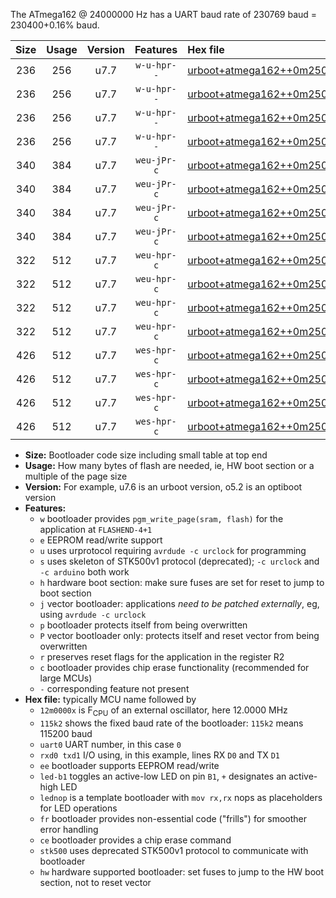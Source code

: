 The ATmega162 @ 24000000 Hz has a UART baud rate of 230769 baud = 230400+0.16% baud.

|Size|Usage|Version|Features|Hex file|
|:-:|:-:|:-:|:-:|:--|
|236|256|u7.7|`w-u-hpr--`|[urboot+atmega162++0m2500x++++2k4_uart0_rxd0_txd1_led+b0_fr_hw.hex](https://raw.githubusercontent.com/stefanrueger/urboot.hex/main/mcus/atmega162/external_oscillator/fcpu++0m2500_Hz/br++++2k4_bps/urboot+atmega162++0m2500x++++2k4_uart0_rxd0_txd1_led+b0_fr_hw.hex)|
|236|256|u7.7|`w-u-hpr--`|[urboot+atmega162++0m2500x++++2k4_uart0_rxd0_txd1_lednop_fr_hw.hex](https://raw.githubusercontent.com/stefanrueger/urboot.hex/main/mcus/atmega162/external_oscillator/fcpu++0m2500_Hz/br++++2k4_bps/urboot+atmega162++0m2500x++++2k4_uart0_rxd0_txd1_lednop_fr_hw.hex)|
|236|256|u7.7|`w-u-hpr--`|[urboot+atmega162++0m2500x++++2k4_uart1_rxb2_txb3_led+b0_fr_hw.hex](https://raw.githubusercontent.com/stefanrueger/urboot.hex/main/mcus/atmega162/external_oscillator/fcpu++0m2500_Hz/br++++2k4_bps/urboot+atmega162++0m2500x++++2k4_uart1_rxb2_txb3_led+b0_fr_hw.hex)|
|236|256|u7.7|`w-u-hpr--`|[urboot+atmega162++0m2500x++++2k4_uart1_rxb2_txb3_lednop_fr_hw.hex](https://raw.githubusercontent.com/stefanrueger/urboot.hex/main/mcus/atmega162/external_oscillator/fcpu++0m2500_Hz/br++++2k4_bps/urboot+atmega162++0m2500x++++2k4_uart1_rxb2_txb3_lednop_fr_hw.hex)|
|340|384|u7.7|`weu-jPr-c`|[urboot+atmega162++0m2500x++++2k4_uart0_rxd0_txd1_ee_led+b0_fr_ce.hex](https://raw.githubusercontent.com/stefanrueger/urboot.hex/main/mcus/atmega162/external_oscillator/fcpu++0m2500_Hz/br++++2k4_bps/urboot+atmega162++0m2500x++++2k4_uart0_rxd0_txd1_ee_led+b0_fr_ce.hex)|
|340|384|u7.7|`weu-jPr-c`|[urboot+atmega162++0m2500x++++2k4_uart0_rxd0_txd1_ee_lednop_fr_ce.hex](https://raw.githubusercontent.com/stefanrueger/urboot.hex/main/mcus/atmega162/external_oscillator/fcpu++0m2500_Hz/br++++2k4_bps/urboot+atmega162++0m2500x++++2k4_uart0_rxd0_txd1_ee_lednop_fr_ce.hex)|
|340|384|u7.7|`weu-jPr-c`|[urboot+atmega162++0m2500x++++2k4_uart1_rxb2_txb3_ee_led+b0_fr_ce.hex](https://raw.githubusercontent.com/stefanrueger/urboot.hex/main/mcus/atmega162/external_oscillator/fcpu++0m2500_Hz/br++++2k4_bps/urboot+atmega162++0m2500x++++2k4_uart1_rxb2_txb3_ee_led+b0_fr_ce.hex)|
|340|384|u7.7|`weu-jPr-c`|[urboot+atmega162++0m2500x++++2k4_uart1_rxb2_txb3_ee_lednop_fr_ce.hex](https://raw.githubusercontent.com/stefanrueger/urboot.hex/main/mcus/atmega162/external_oscillator/fcpu++0m2500_Hz/br++++2k4_bps/urboot+atmega162++0m2500x++++2k4_uart1_rxb2_txb3_ee_lednop_fr_ce.hex)|
|322|512|u7.7|`weu-hpr-c`|[urboot+atmega162++0m2500x++++2k4_uart0_rxd0_txd1_ee_led+b0_fr_ce_hw.hex](https://raw.githubusercontent.com/stefanrueger/urboot.hex/main/mcus/atmega162/external_oscillator/fcpu++0m2500_Hz/br++++2k4_bps/urboot+atmega162++0m2500x++++2k4_uart0_rxd0_txd1_ee_led+b0_fr_ce_hw.hex)|
|322|512|u7.7|`weu-hpr-c`|[urboot+atmega162++0m2500x++++2k4_uart0_rxd0_txd1_ee_lednop_fr_ce_hw.hex](https://raw.githubusercontent.com/stefanrueger/urboot.hex/main/mcus/atmega162/external_oscillator/fcpu++0m2500_Hz/br++++2k4_bps/urboot+atmega162++0m2500x++++2k4_uart0_rxd0_txd1_ee_lednop_fr_ce_hw.hex)|
|322|512|u7.7|`weu-hpr-c`|[urboot+atmega162++0m2500x++++2k4_uart1_rxb2_txb3_ee_led+b0_fr_ce_hw.hex](https://raw.githubusercontent.com/stefanrueger/urboot.hex/main/mcus/atmega162/external_oscillator/fcpu++0m2500_Hz/br++++2k4_bps/urboot+atmega162++0m2500x++++2k4_uart1_rxb2_txb3_ee_led+b0_fr_ce_hw.hex)|
|322|512|u7.7|`weu-hpr-c`|[urboot+atmega162++0m2500x++++2k4_uart1_rxb2_txb3_ee_lednop_fr_ce_hw.hex](https://raw.githubusercontent.com/stefanrueger/urboot.hex/main/mcus/atmega162/external_oscillator/fcpu++0m2500_Hz/br++++2k4_bps/urboot+atmega162++0m2500x++++2k4_uart1_rxb2_txb3_ee_lednop_fr_ce_hw.hex)|
|426|512|u7.7|`wes-hpr-c`|[urboot+atmega162++0m2500x++++2k4_uart0_rxd0_txd1_ee_led+b0_fr_ce_stk500_hw.hex](https://raw.githubusercontent.com/stefanrueger/urboot.hex/main/mcus/atmega162/external_oscillator/fcpu++0m2500_Hz/br++++2k4_bps/urboot+atmega162++0m2500x++++2k4_uart0_rxd0_txd1_ee_led+b0_fr_ce_stk500_hw.hex)|
|426|512|u7.7|`wes-hpr-c`|[urboot+atmega162++0m2500x++++2k4_uart0_rxd0_txd1_ee_lednop_fr_ce_stk500_hw.hex](https://raw.githubusercontent.com/stefanrueger/urboot.hex/main/mcus/atmega162/external_oscillator/fcpu++0m2500_Hz/br++++2k4_bps/urboot+atmega162++0m2500x++++2k4_uart0_rxd0_txd1_ee_lednop_fr_ce_stk500_hw.hex)|
|426|512|u7.7|`wes-hpr-c`|[urboot+atmega162++0m2500x++++2k4_uart1_rxb2_txb3_ee_led+b0_fr_ce_stk500_hw.hex](https://raw.githubusercontent.com/stefanrueger/urboot.hex/main/mcus/atmega162/external_oscillator/fcpu++0m2500_Hz/br++++2k4_bps/urboot+atmega162++0m2500x++++2k4_uart1_rxb2_txb3_ee_led+b0_fr_ce_stk500_hw.hex)|
|426|512|u7.7|`wes-hpr-c`|[urboot+atmega162++0m2500x++++2k4_uart1_rxb2_txb3_ee_lednop_fr_ce_stk500_hw.hex](https://raw.githubusercontent.com/stefanrueger/urboot.hex/main/mcus/atmega162/external_oscillator/fcpu++0m2500_Hz/br++++2k4_bps/urboot+atmega162++0m2500x++++2k4_uart1_rxb2_txb3_ee_lednop_fr_ce_stk500_hw.hex)|

- **Size:** Bootloader code size including small table at top end
- **Usage:** How many bytes of flash are needed, ie, HW boot section or a multiple of the page size
- **Version:** For example, u7.6 is an urboot version, o5.2 is an optiboot version
- **Features:**
  + `w` bootloader provides `pgm_write_page(sram, flash)` for the application at `FLASHEND-4+1`
  + `e` EEPROM read/write support
  + `u` uses urprotocol requiring `avrdude -c urclock` for programming
  + `s` uses skeleton of STK500v1 protocol (deprecated); `-c urclock` and `-c arduino` both work
  + `h` hardware boot section: make sure fuses are set for reset to jump to boot section
  + `j` vector bootloader: applications *need to be patched externally*, eg, using `avrdude -c urclock`
  + `p` bootloader protects itself from being overwritten
  + `P` vector bootloader only: protects itself and reset vector from being overwritten
  + `r` preserves reset flags for the application in the register R2
  + `c` bootloader provides chip erase functionality (recommended for large MCUs)
  + `-` corresponding feature not present
- **Hex file:** typically MCU name followed by
  + `12m0000x` is F<sub>CPU</sub> of an external oscillator, here 12.0000 MHz
  + `115k2` shows the fixed baud rate of the bootloader: `115k2` means 115200 baud
  + `uart0` UART number, in this case `0`
  + `rxd0 txd1` I/O using, in this example, lines RX `D0` and TX `D1`
  + `ee` bootloader supports EEPROM read/write
  + `led-b1` toggles an active-low LED on pin `B1`, `+` designates an active-high LED
  + `lednop` is a template bootloader with `mov rx,rx` nops as placeholders for LED operations
  + `fr` bootloader provides non-essential code ("frills") for smoother error handling
  + `ce` bootloader provides a chip erase command
  + `stk500` uses deprecated STK500v1 protocol to communicate with bootloader
  + `hw` hardware supported bootloader: set fuses to jump to the HW boot section, not to reset vector
